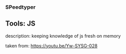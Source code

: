 ### SPeedtyper
## Tools: JS
description: keeping knowledge of js fresh on memory

taken from: https://youtu.be/Yw-SYSG-028

